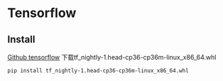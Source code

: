 # Tensorflow
## Install
[Github tensorflow](https://github.com/tensorflow/tensorflow/)
下载tf_nightly-1.head-cp36-cp36m-linux_x86_64.whl
```sh
pip install tf_nightly-1.head-cp36-cp36m-linux_x86_64.whl
```